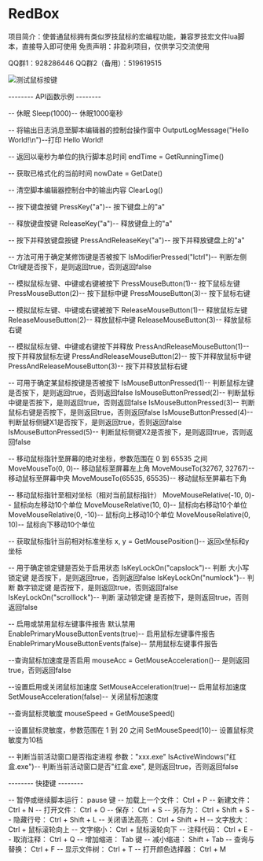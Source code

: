 # RedBox
项目简介：使普通鼠标拥有类似罗技鼠标的宏编程功能，兼容罗技宏文件lua脚本，直接导入即可使用
免责声明：非盈利项目，仅供学习交流使用

QQ群1：928286446
QQ群2（备用）：519619515

![测试鼠标按键](https://github.com/1C1T/RedBox/assets/142925722/b48ac4a5-ccf1-4b93-8795-2f14b960e98d)

-------- API函数示例 --------

-- 休眠
Sleep(1000)-- 休眠1000毫秒

-- 将输出日志消息至脚本编辑器的控制台操作窗中
OutputLogMessage("Hello World!\n")--打印 Hello World!

-- 返回以毫秒为单位的执行脚本总时间
endTime = GetRunningTime()

-- 获取已格式化的当前时间
nowDate = GetDate()

-- 清空脚本编辑器控制台中的输出内容
ClearLog()

-- 按下键盘按键
PressKey("a")-- 按下键盘上的"a"

-- 释放键盘按键
ReleaseKey("a")-- 释放键盘上的"a"

-- 按下并释放键盘按键
PressAndReleaseKey("a")-- 按下并释放键盘上的"a"

-- 方法可用于确定某修饰键是否被按下
IsModifierPressed("lctrl")-- 判断左侧Ctrl键是否按下，是则返回true，否则返回false

-- 模拟鼠标左键、中键或右键被按下
PressMouseButton(1)-- 按下鼠标左键
PressMouseButton(2)-- 按下鼠标中键
PressMouseButton(3)-- 按下鼠标右键

-- 模拟鼠标左键、中键或右键被按下
ReleaseMouseButton(1)-- 释放鼠标左键
ReleaseMouseButton(2)-- 释放鼠标中键
ReleaseMouseButton(3)-- 释放鼠标右键

-- 模拟鼠标左键、中键或右键按下并释放
PressAndReleaseMouseButton(1)-- 按下并释放鼠标左键
PressAndReleaseMouseButton(2)-- 按下并释放鼠标中键
PressAndReleaseMouseButton(3)-- 按下并释放鼠标右键

-- 可用于确定某鼠标按键是否被按下
IsMouseButtonPressed(1)-- 判断鼠标左键是否按下，是则返回true，否则返回false
IsMouseButtonPressed(2)-- 判断鼠标中键是否按下，是则返回true，否则返回false
IsMouseButtonPressed(3)-- 判断鼠标右键是否按下，是则返回true，否则返回false
IsMouseButtonPressed(4)-- 判断鼠标侧键X1是否按下，是则返回true，否则返回false
IsMouseButtonPressed(5)-- 判断鼠标侧键X2是否按下，是则返回true，否则返回false

-- 移动鼠标指针至屏幕的绝对坐标，参数范围在 0 到 65535 之间
MoveMouseTo(0, 0)-- 移动鼠标至屏幕左上角
MoveMouseTo(32767, 32767)-- 移动鼠标至屏幕中央
MoveMouseTo(65535, 65535)-- 移动鼠标至屏幕右下角


-- 移动鼠标指针至相对坐标（相对当前鼠标指针）
MoveMouseRelative(-10, 0)-- 鼠标向左移动10个单位
MoveMouseRelative(10, 0)-- 鼠标向右移动10个单位
MoveMouseRelative(0, -10)-- 鼠标向上移动10个单位
MoveMouseRelative(0, 10)-- 鼠标向下移动10个单位

-- 获取鼠标指针当前相对标准坐标
x, y = GetMousePosition()-- 返回x坐标和y坐标

-- 用于确定锁定键是否处于启用状态
IsKeyLockOn("capslock")-- 判断 大小写锁定键 是否按下，是则返回true，否则返回false
IsKeyLockOn("numlock")-- 判断 数字锁定键 是否按下，是则返回true，否则返回false
IsKeyLockOn("scrolllock")-- 判断 滚动锁定键 是否按下，是则返回true，否则返回false

-- 启用或禁用鼠标左键事件报告 默认禁用
EnablePrimaryMouseButtonEvents(true)-- 启用鼠标左键事件报告
EnablePrimaryMouseButtonEvents(false)-- 禁用鼠标左键事件报告

--查询鼠标加速度是否启用
mouseAcc = GetMouseAcceleration()-- 是则返回true，否则返回false

--设置启用或关闭鼠标加速度
SetMouseAcceleration(true)-- 启用鼠标加速度
SetMouseAcceleration(false)-- 关闭鼠标加速度

--查询鼠标灵敏度
mouseSpeed = GetMouseSpeed()

--设置鼠标灵敏度，参数范围在 1 到 20 之间
SetMouseSpeed(10)-- 设置鼠标灵敏度为10档

-- 判断当前活动窗口是否指定进程 参数："xxx.exe"
IsActiveWindows("红盒.exe")-- 判断当前活动窗口是否"红盒.exe", 是则返回true，否则返回false

-------- 快捷键 --------

-- 暂停或继续脚本运行：		pause 键
-- 加载上一个文件：		Ctrl + P
-- 新建文件：				Ctrl + N
-- 打开文件：				Ctrl + O
-- 保存：				Ctrl + S
-- 另存为：				Ctrl + Shift + S
-- 隐藏行号：				Ctrl + Shift + L
-- 关闭语法高亮：			Ctrl + Shift + H
-- 文字放大：				Ctrl + 鼠标滚轮向上
-- 文字缩小：				Ctrl + 鼠标滚轮向下
-- 注释代码：				Ctrl + E
-- 取消注释：				Ctrl + Q
-- 增加缩进：				Tab 键
-- 减小缩进：				Shift + Tab
-- 查询与替换：			Ctrl + F
-- 显示文件树：			Ctrl + T
-- 打开颜色选择器：		Ctrl + M
